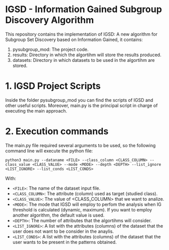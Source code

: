 # IGSD - Information Gained Subgroup Discovery Algorithm

This repository contains the implementation of IGSD: A new algorithm for Subgroup Set Discovery based on Information Gained, it contains:

1. pysubgroup_mod: The project code.
2. results: Directory in which the algortihm will store the results produced.
3. datasets: Directory in which datasets to be used in the algortihm are stored.


# 1. IGSD Project Scripts
Inside the folder pysubgroup_mod you can find the scripts of IGSD and other useful scripts.
Moreover, main.py is the principal script in charge of executing the main approach.

# 2. Execution commands
The main.py file required several arguments to be used, so the following command line will execute the python file:



```python3 main.py --dataname <FILE> --class_column <CLASS_COLUMN> --class_value <CLASS_VALUE> --mode <MODE> --depth <DEPTH> --list_ignore <LIST_IGNORE> --list_conds <LIST_CONDS>```


With:
* ```<FILE>```: The name of the dataset input file.
* ```<CLASS_COLUMN>```: The attribute (column) used as target (studied class).
* ```<CLASS_VALUE>```: The value of <CLASS_COLUMN> that we want to analize.
* ```<MODE>```: The mode that IGSD will employ to perfom the analysis when IG threshold is calculated (dynamic, maximum). If you want to employ another algorithm, the default value is used.
* ```<DEPTH>```: The number of attributes that the algortihms will consider.
* ```<LIST_IGNORE>```: A list with the attributes (columns) of the dataset that the user does not want to be consider in the anaylis.
* ```<LIST_CONDS>```: A list with the attributes (columns) of the dataset that the user wants to be present in the patterns obtained.

